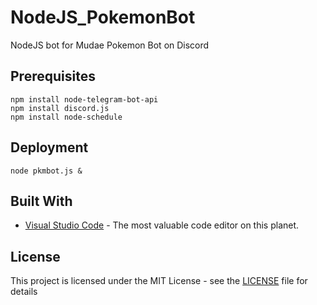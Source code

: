 # NodeJS_PokemonBot

NodeJS bot for Mudae Pokemon Bot on Discord

## Prerequisites

```
npm install node-telegram-bot-api
npm install discord.js
npm install node-schedule
```

## Deployment

```
node pkmbot.js &
```

## Built With

* [Visual Studio Code](https://code.visualstudio.com/) - The most valuable code editor on this planet.

## License

This project is licensed under the MIT License - see the [LICENSE](LICENSE) file for details
